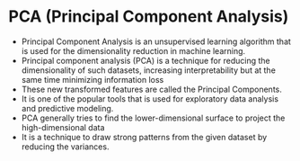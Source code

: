 # PCA (Principal Component Analysis)

- Principal Component Analysis is an unsupervised learning algorithm that is used for the dimensionality reduction in machine learning.
- Principal component analysis (PCA) is a technique for reducing the dimensionality of such datasets, increasing interpretability but at the same time minimizing information loss
- These new transformed features are called the Principal Components. 
- It is one of the popular tools that is used for exploratory data analysis and predictive modeling. 
- PCA generally tries to find the lower-dimensional surface to project the high-dimensional data
- It is a technique to draw strong patterns from the given dataset by reducing the variances.


